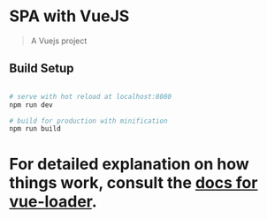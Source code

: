 # SPA with VueJS

> A Vuejs project

## Build Setup

``` bash

# serve with hot reload at localhost:8080
npm run dev

# build for production with minification
npm run build
```
# For detailed explanation on how things work, consult the [docs for vue-loader](http://vuejs.github.io/vue-loader).

